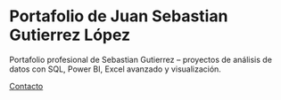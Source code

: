 # Portafolio de Juan Sebastian Gutierrez López
Portafolio profesional de Sebastian Gutierrez – proyectos de análisis de datos con SQL, Power BI, Excel avanzado y visualización.

[Contacto](contacto/README.md)
